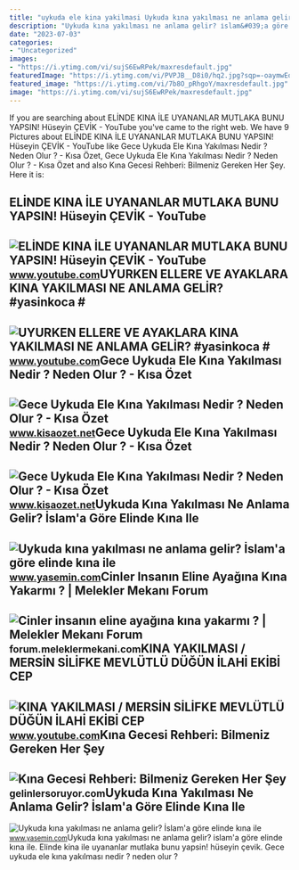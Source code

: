 ```yaml
---
title: "uykuda ele kina yakilmasi Uykuda kına yakılması ne anlama gelir? i̇slam&#039;a göre elinde kına ile"
description: "Uykuda kına yakılması ne anlama gelir? i̇slam&#039;a göre elinde kına ile"
date: "2023-07-03"
categories:
- "Uncategorized"
images:
- "https://i.ytimg.com/vi/sujS6EwRPek/maxresdefault.jpg"
featuredImage: "https://i.ytimg.com/vi/PVPJB__D8i0/hq2.jpg?sqp=-oaymwEoCOADEOgC8quKqQMcGADwAQH4Ac4FgAKACooCDAgAEAEYZSBlKGUwDw==&amp;rs=AOn4CLAjwPlyMOcHGw-q0yQQE0a_gfbL7A"
featured_image: "https://i.ytimg.com/vi/7b8O_pRhgoY/maxresdefault.jpg"
image: "https://i.ytimg.com/vi/sujS6EwRPek/maxresdefault.jpg"
---
```


If you are searching about ELİNDE KINA İLE UYANANLAR MUTLAKA BUNU YAPSIN! Hüseyin ÇEVİK - YouTube you've came to the right web. We have 9 Pictures about ELİNDE KINA İLE UYANANLAR MUTLAKA BUNU YAPSIN! Hüseyin ÇEVİK - YouTube like Gece Uykuda Ele Kına Yakılması Nedir ? Neden Olur ? - Kısa Özet, Gece Uykuda Ele Kına Yakılması Nedir ? Neden Olur ? - Kısa Özet and also Kına Gecesi Rehberi: Bilmeniz Gereken Her Şey. Here it is:

ELİNDE KINA İLE UYANANLAR MUTLAKA BUNU YAPSIN! Hüseyin ÇEVİK - YouTube
----------------------------------------------------------------------

 ![ELİNDE KINA İLE UYANANLAR MUTLAKA BUNU YAPSIN! Hüseyin ÇEVİK - YouTube](https://i.ytimg.com/vi/sujS6EwRPek/maxresdefault.jpg) <small>www.youtube.com</small>UYURKEN ELLERE VE AYAKLARA KINA YAKILMASI NE ANLAMA GELİR? #yasinkoca #
-----------------------------------------------------------------------

 ![UYURKEN ELLERE VE AYAKLARA KINA YAKILMASI NE ANLAMA GELİR? #yasinkoca #](https://i.ytimg.com/vi/PVPJB__D8i0/hq2.jpg?sqp=-oaymwEoCOADEOgC8quKqQMcGADwAQH4Ac4FgAKACooCDAgAEAEYZSBlKGUwDw==&rs=AOn4CLAjwPlyMOcHGw-q0yQQE0a_gfbL7A) <small>www.youtube.com</small>Gece Uykuda Ele Kına Yakılması Nedir ? Neden Olur ? - Kısa Özet
---------------------------------------------------------------

 ![Gece Uykuda Ele Kına Yakılması Nedir ? Neden Olur ? - Kısa Özet](https://www.kisaozet.net/wp-content/uploads/2012/12/gece-uykuda-ele-kina-yakilmasi-nedir-neden-olur-290x300.jpg) <small>www.kisaozet.net</small>Gece Uykuda Ele Kına Yakılması Nedir ? Neden Olur ? - Kısa Özet
---------------------------------------------------------------

 ![Gece Uykuda Ele Kına Yakılması Nedir ? Neden Olur ? - Kısa Özet](https://www.kisaozet.net/wp-content/uploads/uykuda-ele-kina-285x214.jpg) <small>www.kisaozet.net</small>Uykuda Kına Yakılması Ne Anlama Gelir? İslam'a Göre Elinde Kına Ile
-------------------------------------------------------------------

 ![Uykuda kına yakılması ne anlama gelir? İslam'a göre elinde kına ile](https://i20.haber7.net/resize/1300x731/haber/haber7/photos/2020/39/uykuda_kina_yakilmasi_ne_anlama_gelir_islama_gore_elinde_kina_ile_uyanmak_1601020167_1873.jpg) <small>www.yasemin.com</small>Cinler Insanın Eline Ayağına Kına Yakarmı ? | Melekler Mekanı Forum
-------------------------------------------------------------------

 ![Cinler insanın eline ayağına kına yakarmı ? | Melekler Mekanı Forum](https://forum.meleklermekani.com/attachments/cinler-kina-yakarmi-jpg.64774/) <small>forum.meleklermekani.com</small>KINA YAKILMASI / MERSİN SİLİFKE MEVLÜTLÜ DÜĞÜN İLAHİ EKİBİ CEP
--------------------------------------------------------------

 ![KINA YAKILMASI / MERSİN SİLİFKE MEVLÜTLÜ DÜĞÜN İLAHİ EKİBİ CEP](https://i.ytimg.com/vi/7b8O_pRhgoY/maxresdefault.jpg) <small>www.youtube.com</small>Kına Gecesi Rehberi: Bilmeniz Gereken Her Şey
---------------------------------------------

 ![Kına Gecesi Rehberi: Bilmeniz Gereken Her Şey](https://prismic-io.s3.amazonaws.com/gelinler-soruyor/4eab7302-71fe-4503-8829-857aac218ec6_kina_yakilmasi.jpg) <small>gelinlersoruyor.com</small>Uykuda Kına Yakılması Ne Anlama Gelir? İslam'a Göre Elinde Kına Ile
-------------------------------------------------------------------

 ![Uykuda kına yakılması ne anlama gelir? İslam'a göre elinde kına ile](https://i20.haber7.net/resize/594x263/haber/haber7/photos/2022/25/uykuda_kina_yakilmasi_ne_anlama_gelir_islama_gore_elinde_kina_ile_uyanmak_1656247025_3864.jpg) <small>www.yasemin.com</small>Uykuda kına yakılması ne anlama gelir? i̇slam'a göre elinde kına ile. Eli̇nde kina i̇le uyananlar mutlaka bunu yapsin! hüseyin çevi̇k. Gece uykuda ele kına yakılması nedir ? neden olur ?
